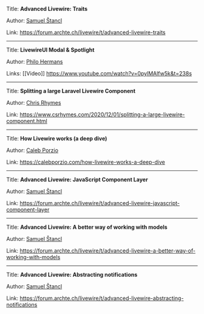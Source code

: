 Title: **Advanced Livewire: Traits**

Author: [Samuel Štancl](People/Samuel%20Štancl.md)

Link: https://forum.archte.ch/livewire/t/advanced-livewire-traits

---

Title: **LivewireUI Modal & Spotlight**

Author: [Philo Hermans](People/Philo%20Hermans.md)

Links: [[Video]] https://www.youtube.com/watch?v=0pylMAlfw5k&t=238s

---
Title: **Splitting a large Laravel Livewire Component**

Author: [Chris Rhymes](People/Chris%20Rhymes.md)

Link: https://www.csrhymes.com/2020/12/01/splitting-a-large-livewire-component.html

---
Title: **How Livewire works (a deep dive)**

Author: [Caleb Porzio](People/Caleb%20Porzio.md)

Link: https://calebporzio.com/how-livewire-works-a-deep-dive

---
Title: **Advanced Livewire: JavaScript Component Layer**

Author: [Samuel Štancl](People/Samuel%20Štancl.md)

Link: https://forum.archte.ch/livewire/t/advanced-livewire-javascript-component-layer

---
Title: **Advanced Livewire: A better way of working with models**

Author: [Samuel Štancl](People/Samuel%20Štancl.md)

Link: https://forum.archte.ch/livewire/t/advanced-livewire-a-better-way-of-working-with-models

---
Title: **Advanced Livewire: Abstracting notifications**

Author: [Samuel Štancl](People/Samuel%20Štancl.md)

Link: https://forum.archte.ch/livewire/t/advanced-livewire-abstracting-notifications